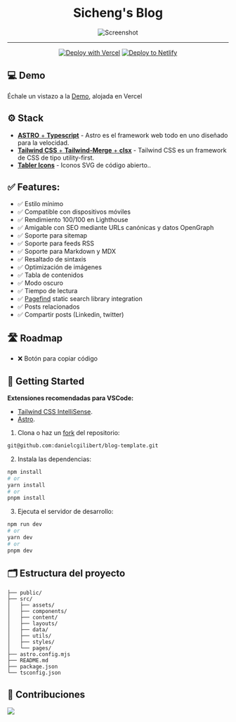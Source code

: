 <h1 align="center">
 Sicheng's Blog
</h1>

<div align="center">

<img src="public/project.jpg" alt="Screenshot" />

<hr/>

[![Deploy with Vercel](https://vercel.com/button)](https://vercel.com/new/clone?repository-url=https%3A%2F%2Fgithub.com%2Fdanielcgilibert%2Fblog-template)
[![Deploy to Netlify](https://www.netlify.com/img/deploy/button.svg)](https://app.netlify.com/start/deploy?repository=https://github.com/danielcgilibert/blog-template)

</div>

## 💻 Demo

Échale un vistazo a la [Demo](https://blog-template-gray.vercel.app/), alojada en Vercel

## ⚙️ Stack

- [**ASTRO** + **Typescript**](https://astro.build/) - Astro es el framework web todo en uno diseñado para la velocidad.
- [**Tailwind CSS** + **Tailwind-Merge** + **clsx**](https://tailwindcss.com/) - Tailwind CSS es un framework de CSS de tipo utility-first.
- [**Tabler Icons**](https://tabler-icons.io/i/) - Iconos SVG de código abierto..

## ✅ Features:

- ✅ Estilo mínimo
- ✅ Compatible con dispositivos móviles
- ✅ Rendimiento 100/100 en Lighthouse
- ✅ Amigable con SEO mediante URLs canónicas y datos OpenGraph
- ✅ Soporte para sitemap
- ✅ Soporte para feeds RSS
- ✅ Soporte para Markdown y MDX
- ✅ Resaltado de sintaxis
- ✅ Optimización de imágenes
- ✅ Tabla de contenidos
- ✅ Modo oscuro
- ✅ Tiempo de lectura
- ✅ [Pagefind](https://pagefind.app/) static search library integration
- ✅ Posts relacionados
- ✅ Compartir posts (Linkedin, twitter)

## 🛣️ Roadmap

- ❌ Botón para copiar código

## 🚀 Getting Started

**Extensiones recomendadas para VSCode:**

- [Tailwind CSS IntelliSense](https://marketplace.visualstudio.com/items?itemName=bradlc.vscode-tailwindcss).
- [Astro](https://marketplace.visualstudio.com/items?itemName=astro-build.astro-vscode).

1. Clona o haz un [fork](https://github.com/danielcgilibert/blog-template/fork) del repositorio:

```bash
git@github.com:danielcgilibert/blog-template.git
```

2. Instala las dependencias:

```bash
npm install
# or
yarn install
# or
pnpm install
```

3. Ejecuta el servidor de desarrollo:

```bash
npm run dev
# or
yarn dev
# or
pnpm dev
```

## 🗂️ Estructura del proyecto

```
├── public/
├── src/
│   ├── assets/
│   ├── components/
│   ├── content/
│   ├── layouts/
│   ├── data/
│   ├── utils/
│   ├── styles/
│   └── pages/
├── astro.config.mjs
├── README.md
├── package.json
└── tsconfig.json
```

## 👋 Contribuciones

<a href="https://github.com/danielcgilibert/blog-template/graphs/contributors">
  <img src="https://contrib.rocks/image?repo=danielcgilibert/blog-template" />
</a>
